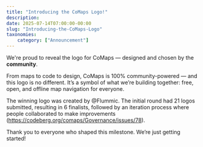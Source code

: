 ```yaml
---
title: "Introducing the CoMaps Logo!"
description:
date: 2025-07-14T07:00:00-00:00
slug: "Introducing-the-CoMaps-Logo"
taxonomies:
    category: ["Announcement"]
---
```


We're proud to reveal the logo for CoMaps — designed and chosen by the **community**.

From maps to code to design, CoMaps is 100% community-powered — and this logo is no different. It’s a symbol of what we’re building together: free, open, and offline map navigation for everyone.

The winning logo was created by @Flummic. The initial round had 21 logos submitted, resulting in 6 finalists, followed by an iteration process where people collaborated to make improvements (https://codeberg.org/comaps/Governance/issues/78).

Thank you to everyone who shaped this milestone. We’re just getting started!
